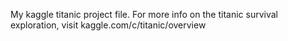My kaggle titanic project file. 
For more info on the titanic survival exploration, visit kaggle.com/c/titanic/overview
